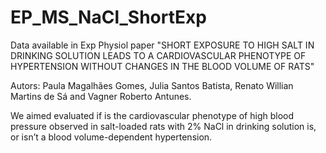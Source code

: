# EP_MS_NaCl_ShortExp

Data available in Exp Physiol paper "SHORT EXPOSURE TO HIGH SALT IN DRINKING SOLUTION LEADS TO A CARDIOVASCULAR PHENOTYPE OF HYPERTENSION WITHOUT CHANGES IN THE BLOOD VOLUME OF RATS"

Autors: Paula Magalhães Gomes, Julia Santos Batista, Renato Willian Martins de Sá and Vagner Roberto Antunes.

We aimed evaluated if is the cardiovascular phenotype of high blood pressure observed in salt-loaded rats with 2% NaCl in drinking solution is, or isn’t a blood volume-dependent hypertension.
